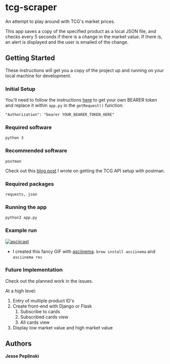 # tcg-scraper

An attempt to play around with TCG's market prices.

This app saves a copy of the specified product as a local JSON file, and checks every 5 seconds if there is a change in the market value. If there is, an alert is displayed and the user is emailed of the change.

## Getting Started

These instructions will get you a copy of the project up and running on your local machine for development.

### Initial Setup
You'll need to follow the instructions [here](https://docs.tcgplayer.com/docs/getting-started) to get your own BEARER token and replace it within `app.py` in the `getRequest()` function.

```
"Authorization": "bearer YOUR_BEARER_TOKEN_HERE"
```

### Required software
`python 3`

### Recommended software
`postman`

Check out this [blog post](https://medium.com/@Jessepeplinski/connecting-to-tcgplayers-api-with-postman-ce459d809a54) I wrote on getting the TCG API setup with postman.

### Required packages
`requests, json`

### Running the app
`python3 app.py`

### Example run
[![asciicast](https://asciinema.org/a/143890.png)](https://asciinema.org/a/143890)

* I created this fancy GIF with [asciinema](asciinema.org). `brew install asciinema` and `asciinema rec`

### Future Implementation

Check out the planned work in the issues.

At a high level:

1. Entry of multiple product ID's
2. Create front-end with Django or Flask
    1. Subscribe to cards
    2. Subscribed cards view
    3. All cards view
3. Display low market value and high market value

## Authors

**Jesse Peplinski**
